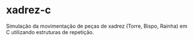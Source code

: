 # xadrez-c
Simulação da movimentação de peças de xadrez (Torre, Bispo, Rainha) em C utilizando estruturas de repetição.

